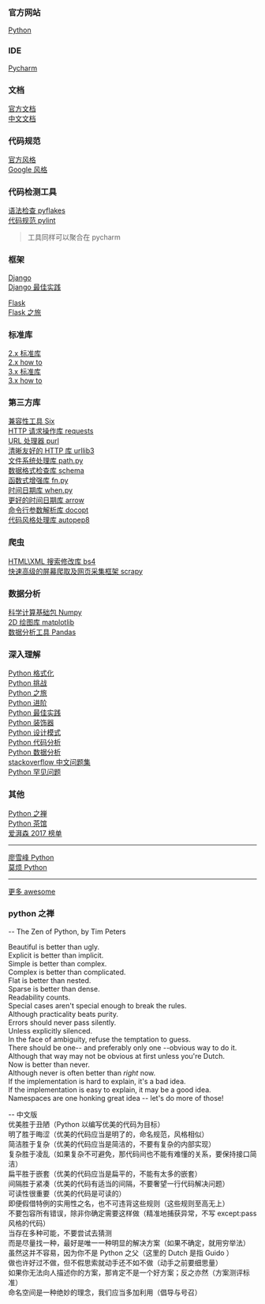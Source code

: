 

### 官方网站
[Python](https://www.python.org/)  

### IDE
[Pycharm](https://www.jetbrains.com/pycharm/)  

### 文档
[官方文档](https://docs.python.org/3/)  
[中文文档](http://www.pythondoc.com/)  

### 代码规范
[官方风格](https://www.python.org/dev/peps/pep-0008/)  
[Google 风格](http://zh-google-styleguide.readthedocs.io/en/latest/google-python-styleguide/) 

### 代码检测工具
[语法检查 pyflakes](https://pypi.python.org/pypi/pyflakes)  
[代码规范 pylint](https://www.pylint.org/)  
> 工具同样可以聚合在 pycharm  

### 框架
[Django](https://www.djangoproject.com/)  
[Django 最佳实践](https://github.com/yangyubo/zh-django-best-practices/blob/master/readme.rst)   

[Flask](http://flask.pocoo.org/)  
[Flask 之旅](http://spacewander.github.io/explore-flask-zh/) 

### 标准库
[2.x 标准库](https://docs.python.org/2/library/)  
[2.x how to](https://docs.python.org/2/howto/)  
[3.x 标准库](https://docs.python.org/3/library/)  
[3.x how to](https://docs.python.org/3/howto/)  

### 第三方库
[兼容性工具 Six](http://pythonhosted.org/six/)  
[HTTP 请求操作库 requests](https://github.com/kennethreitz/requests)  
[URL 处理器 purl](https://github.com/codeinthehole/purl)  
[清晰友好的 HTTP 库 urllib3](https://github.com/shazow/urllib3)  
[文件系统处理库 path.py](https://github.com/jaraco/path.py)  
[数据格式检查库 schema](https://github.com/halst/schema)  
[函数式增强库 fn.py](https://github.com/kachayev/fn.py)  
[时间日期库 when.py](https://github.com/dirn/When.py)  
[更好的时间日期库 arrow](https://github.com/crsmithdev/arrow)  
[命令行参数解析库 docopt](https://github.com/docopt/docopt)  
[代码风格处理库 autopep8](https://github.com/hhatto/autopep8)  

### 爬虫
[HTML\XML 搜索修改库 bs4](https://www.crummy.com/software/BeautifulSoup/bs4/doc/)  
[快速高级的屏幕爬取及网页采集框架 scrapy](https://github.com/scrapy/scrapy)  

### 数据分析
[科学计算基础包 Numpy](http://www.numpy.org/)  
[2D 绘图库 matplotlib](https://matplotlib.org/)  
[数据分析工具 Pandas](http://pandas.pydata.org/)  

### 深入理解  
[Python 格式化](https://pyformat.info/)  
[Python 挑战](http://www.pythonchallenge.com/)  
[Python 之旅](http://funhacks.net/explore-python/)  
[Python 进阶](http://interpy.eastlakeside.com/)  
[Python 最佳实践](http://pythonguidecn.readthedocs.io/zh/latest/)  
[Python 装饰器](https://www.zhihu.com/question/26930016/)  
[Python 设计模式](https://github.com/faif/python-patterns)  
[Python 代码分析](http://www.pythontutor.com/)  
[Python 数据分析](https://github.com/BrambleXu/pydata-notebook)  
[stackoverflow 中文问题集](https://taizilongxu.gitbooks.io/stackoverflow-about-python/content/index.html)  
[Python 罕见问题](http://norvig.com/python-iaq.html)  

### 其他
[Python 之禅](https://foofish.net/)  
[Python 茶馆](https://pythoncaff.com/)  
[爱湃森 2017 榜单](https://annual2017.pycourses.com/)  

------
[廖雪峰 Python](http://www.liaoxuefeng.com/wiki/0014316089557264a6b348958f449949df42a6d3a2e542c000)  
[莫烦 Python](https://morvanzhou.github.io/)  

------
[更多 awesome](https://awesome-python.com/)  

### python 之禅
-- The Zen of Python, by Tim Peters  

Beautiful is better than ugly.  
Explicit is better than implicit.  
Simple is better than complex.  
Complex is better than complicated.  
Flat is better than nested.  
Sparse is better than dense.  
Readability counts.  
Special cases aren't special enough to break the rules.  
Although practicality beats purity.  
Errors should never pass silently.  
Unless explicitly silenced.  
In the face of ambiguity, refuse the temptation to guess.  
There should be one-- and preferably only one --obvious way to do it.  
Although that way may not be obvious at first unless you're Dutch.  
Now is better than never.  
Although never is often better than *right* now.  
If the implementation is hard to explain, it's a bad idea.  
If the implementation is easy to explain, it may be a good idea.  
Namespaces are one honking great idea -- let's do more of those!  

-- 中文版  
优美胜于丑陋（Python 以编写优美的代码为目标）  
明了胜于晦涩（优美的代码应当是明了的，命名规范，风格相似）  
简洁胜于复杂（优美的代码应当是简洁的，不要有复杂的内部实现）  
复杂胜于凌乱（如果复杂不可避免，那代码间也不能有难懂的关系，要保持接口简洁）  
扁平胜于嵌套（优美的代码应当是扁平的，不能有太多的嵌套）  
间隔胜于紧凑（优美的代码有适当的间隔，不要奢望一行代码解决问题）  
可读性很重要（优美的代码是可读的）  
即便假借特例的实用性之名，也不可违背这些规则（这些规则至高无上）  
不要包容所有错误，除非你确定需要这样做（精准地捕获异常，不写 except:pass 风格的代码）  
当存在多种可能，不要尝试去猜测  
而是尽量找一种，最好是唯一一种明显的解决方案（如果不确定，就用穷举法）  
虽然这并不容易，因为你不是 Python 之父（这里的 Dutch 是指 Guido ）  
做也许好过不做，但不假思索就动手还不如不做（动手之前要细思量）  
如果你无法向人描述你的方案，那肯定不是一个好方案；反之亦然（方案测评标准）  
命名空间是一种绝妙的理念，我们应当多加利用（倡导与号召）  
